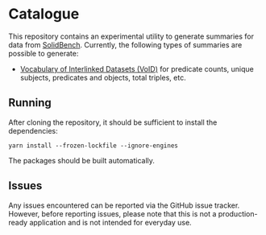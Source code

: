 # Catalogue

This repository contains an experimental utility to generate summaries for data from [SolidBench](https://github.com/SolidBench/SolidBench.js). Currently, the following types of summaries are possible to generate:

* [Vocabulary of Interlinked Datasets (VoID)](https://www.w3.org/TR/void/) for predicate counts, unique subjects, predicates and objects, total triples, etc.

## Running

After cloning the repository, it should be sufficient to install the dependencies:

    yarn install --frozen-lockfile --ignore-engines

The packages should be built automatically.

## Issues

Any issues encountered can be reported via the GitHub issue tracker. However, before reporting issues, please note that this is not a production-ready application and is not intended for everyday use.
